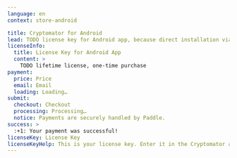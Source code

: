 ```yaml
---
language: en
context: store-android

title: Cryptomator for Android
lead: TODO license key for Android app, because direct installation via APK and not via Google Play
licenseInfo:
  title: License Key for Android App
  content: >
    TODO lifetime license, one-time purchase
payment:
  price: Price
  email: Email
  loading: Loading…
submit:
  checkout: Checkout
  processing: Processing…
  notice: Payments are securely handled by Paddle.
success: >
  :+1: Your payment was successful!
licenseKey: License Key
licenseKeyHelp: This is your license key. Enter it in the Cryptomator app. The license key has also been sent to your email address.
---
```

